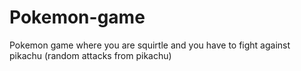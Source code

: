 # Pokemon-game
Pokemon game where you are squirtle and you have to fight against pikachu (random attacks from pikachu)
